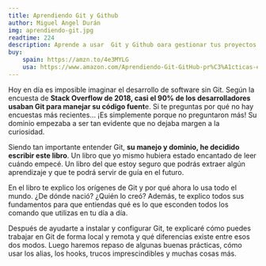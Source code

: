 ```yaml
---
title: Aprendiendo Git y Github
author: Miguel Angel Durán
img: aprendiendo-git.jpg
readtime: 224
description: Aprende a usar  Git y Github oara gestionar tus proyectos de código.
buy:
    spain: https://amzn.to/4e3MYLG
    usa: https://www.amazon.com/Aprendiendo-Git-GitHub-pr%C3%A1cticas-estrategias/dp/B0D2LPMG6F/ref=sr_1_1?crid=2R1SN2VY4C940&dib=eyJ2IjoiMSJ9.5M-P-HCEb8ttipZCP9e78mxgUT3GhtVxlbbqopcD7qu-aUznCvqkIxWAbysZn7KQI1mQuhc13VYyHM2jdDmJVA.tvp94H9-uhsY7L6otd_VCrRlmQ0tzURPsUEoNYdjlP8&dib_tag=se&keywords=aprendiendo+git+y+github&qid=1750344652&sprefix=aprendiendo+git+y%2Caps%2C305&sr=8-1
---
```


<!-- /* A esto se le llama front mater, es un archivo con informacion extra q puedes poner en un mardown y el contenido seria lo de abajo como descripcion del libro en este caso*/  -->

Hoy en día es imposible imaginar el desarrollo de software sin Git. Según la encuesta de **Stack Overflow de 2018, casi el 90% de los desarrolladores usaban Git para manejar su código fuent**e. Si te preguntas por qué no hay encuestas más recientes... ¡Es simplemente porque no preguntaron más! Su dominio empezaba a ser tan evidente que no dejaba margen a la curiosidad.

Siendo tan importante entender Git, **su manejo y dominio, he decidido escribir este libro**. Un libro que yo mismo hubiera estado encantado de leer cuándo empecé. Un libro del que estoy seguro que podrás extraer algún aprendizaje y que te podrá servir de guía en el futuro.

En el libro te explico los orígenes de Git y por qué ahora lo usa todo el mundo. ¿De dónde nació? ¿Quién lo creó? Además, te explico todos sus fundamentos para que entiendas qué es lo que esconden todos los comando que utilizas en tu día a día.

Después de ayudarte a instalar y configurar Git, te explicaré cómo puedes trabajar en Git de forma local y remota y qué diferencias existe entre esos dos modos. Luego haremos repaso de algunas buenas prácticas, cómo usar los alias, los hooks, trucos imprescindibles y muchas cosas más.
